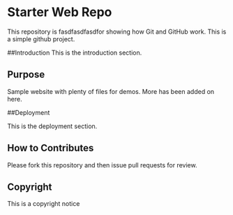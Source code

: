 # Starter Web Repo

This repository is fasdfasdfasdfor showing how Git and GitHub work. This is a simple github project.

##Introduction
This is the introduction section.


## Purpose

Sample website with plenty of files for demos. More has been added on here.

##Deployment

This is the deployment section. 

## How to Contributes
Please fork this repository and then issue pull requests for review.


## Copyright
This is a copyright notice